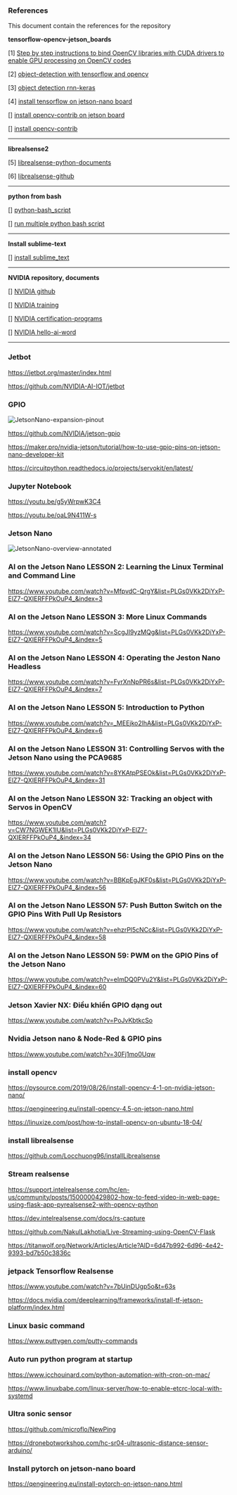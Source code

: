 ### References 

This document contain the references for the repository

**tensorflow-opencv-jetson_boards**

[1] [Step by step instructions to bind OpenCV libraries with CUDA drivers to enable GPU processing on OpenCV codes](https://towardsdatascience.com/opencv-cuda-aws-ec2-no-more-tears-60af2b751c46)

[2] [object-detection with tensorflow and opencv](https://towardsdatascience.com/object-detection-with-tensorflow-model-and-opencv-d839f3e42849)

[3] [object detection rnn-keras](https://machinelearningmastery.com/how-to-perform-object-detection-in-photographs-with-mask-r-cnn-in-keras/)

[4] [install tensorflow on jetson-nano board](https://www.tensorflow.org/hub/installation)

[] [install opencv-contrib on jetson board](https://automaticaddison.com/how-to-install-opencv-4-5-on-nvidia-jetson-nano/)

[] [install opencv-contrib](
https://pysource.com/2019/08/26/install-opencv-4-1-on-nvidia-jetson-nano/)

______

**librealsense2**

[5] [librealsense-python-documents](https://dev.intelrealsense.com/docs/python2)

[6] [librealsense-github](
https://github.com/IntelRealSense/librealsense/tree/master/wrappers/python/examples)

______

**python from bash**

[] [python-bash_script](https://ao.ms/how-to-always-run-python-3-from-bash/)

[] [run multiple python bash script](https://stackoverflow.com/questions/13692519/linux-bash-script-running-multiple-python)

______

**Install sublime-text**

[] [install sublime_text](https://linuxize.com/post/how-to-install-sublime-text-3-on-ubuntu-20-04/)

______

**NVIDIA repository, documents**

[] [NVIDIA github](https://github.com/NVIDIA)

[] [NVIDIA training](https://www.nvidia.com/en-us/training/online/)

[] [NVIDIA certification-programs](https://developer.nvidia.com/embedded/learn/jetson-ai-certification-programs)

[] [NVIDIA hello-ai-word](https://developer.nvidia.com/embedded/twodaystoademo#hello_ai_world)

______

### Jetbot
https://jetbot.org/master/index.html

https://github.com/NVIDIA-AI-IOT/jetbot

### GPIO
![JetsonNano-expansion-pinout](https://user-images.githubusercontent.com/73679364/136185152-faec5c9b-4d30-427f-9b10-27345fca6dde.png)

https://github.com/NVIDIA/jetson-gpio

https://maker.pro/nvidia-jetson/tutorial/how-to-use-gpio-pins-on-jetson-nano-developer-kit

https://circuitpython.readthedocs.io/projects/servokit/en/latest/

### Jupyter Notebook

https://youtu.be/g5yWrpwK3C4

https://youtu.be/oaL9N411W-s

### Jetson Nano

![JetsonNano-overview-annotated](https://user-images.githubusercontent.com/73679364/136184979-5444495a-425e-4060-93c1-4807d7fb5831.png)

### AI on the Jetson Nano LESSON 2: Learning the Linux Terminal and Command Line
https://www.youtube.com/watch?v=MfpvdC-QrgY&list=PLGs0VKk2DiYxP-ElZ7-QXIERFFPkOuP4_&index=3

### AI on the Jetson Nano LESSON 3: More Linux Commands
https://www.youtube.com/watch?v=ScgJI9yzMQg&list=PLGs0VKk2DiYxP-ElZ7-QXIERFFPkOuP4_&index=5

### AI on the Jetson Nano LESSON 4: Operating the Jeston Nano Headless
https://www.youtube.com/watch?v=FyrXnNpPR6s&list=PLGs0VKk2DiYxP-ElZ7-QXIERFFPkOuP4_&index=7

### AI on the Jetson Nano LESSON 5: Introduction to Python
https://www.youtube.com/watch?v=_MEEjko2lhA&list=PLGs0VKk2DiYxP-ElZ7-QXIERFFPkOuP4_&index=6

### AI on the Jetson Nano LESSON 31: Controlling Servos with the Jetson Nano using the PCA9685
https://www.youtube.com/watch?v=8YKAtpPSEOk&list=PLGs0VKk2DiYxP-ElZ7-QXIERFFPkOuP4_&index=31

### AI on the Jetson Nano LESSON 32: Tracking an object with Servos in OpenCV
https://www.youtube.com/watch?v=CW7NGWEK1IU&list=PLGs0VKk2DiYxP-ElZ7-QXIERFFPkOuP4_&index=34

### AI on the Jetson Nano LESSON 56: Using the GPIO Pins on the Jetson Nano
https://www.youtube.com/watch?v=BBKpEgJKF0s&list=PLGs0VKk2DiYxP-ElZ7-QXIERFFPkOuP4_&index=56

### AI on the Jetson Nano LESSON 57: Push Button Switch on the GPIO Pins With Pull Up Resistors
https://www.youtube.com/watch?v=ehzrPl5cNCc&list=PLGs0VKk2DiYxP-ElZ7-QXIERFFPkOuP4_&index=58

### AI on the Jetson Nano LESSON 59: PWM on the GPIO Pins of the Jetson Nano
https://www.youtube.com/watch?v=eImDQ0PVu2Y&list=PLGs0VKk2DiYxP-ElZ7-QXIERFFPkOuP4_&index=60

### Jetson Xavier NX: Điều khiển GPIO dạng out
https://www.youtube.com/watch?v=PoJvKbtkcSo

### Nvidia Jetson nano & Node-Red & GPIO pins
https://www.youtube.com/watch?v=30Fj1mo0Uqw

### install opencv
https://pysource.com/2019/08/26/install-opencv-4-1-on-nvidia-jetson-nano/

https://qengineering.eu/install-opencv-4.5-on-jetson-nano.html

https://linuxize.com/post/how-to-install-opencv-on-ubuntu-18-04/ 

### install librealsense
https://github.com/Locchuong96/installLibrealsense

### Stream realsense
https://support.intelrealsense.com/hc/en-us/community/posts/1500000429802-how-to-feed-video-in-web-page-using-flask-app-pyrealsense2-with-opencv-python

https://dev.intelrealsense.com/docs/rs-capture

https://github.com/NakulLakhotia/Live-Streaming-using-OpenCV-Flask

https://titanwolf.org/Network/Articles/Article?AID=6d47b992-6d96-4e42-9393-bd7b50c3836c

### jetpack Tensorflow Realsense
https://www.youtube.com/watch?v=7bUinDUgp5o&t=63s

https://docs.nvidia.com/deeplearning/frameworks/install-tf-jetson-platform/index.html

### Linux basic command
https://www.puttygen.com/putty-commands

### Auto run python program at startup
https://www.jcchouinard.com/python-automation-with-cron-on-mac/

https://www.linuxbabe.com/linux-server/how-to-enable-etcrc-local-with-systemd

### Ultra sonic sensor
https://github.com/microflo/NewPing

https://dronebotworkshop.com/hc-sr04-ultrasonic-distance-sensor-arduino/

### Install pytorch on jetson-nano board
https://qengineering.eu/install-pytorch-on-jetson-nano.html
